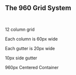 ## The 960 Grid System

<br>

<p class="fragment">12 column grid</p>
<p class="fragment">Each column is 60px wide</p>
<p class="fragment">Each gutter is 20px wide</p>
<p class="fragment">10px side gutter</p>
<p class="fragment">960px Centered Container</p>
